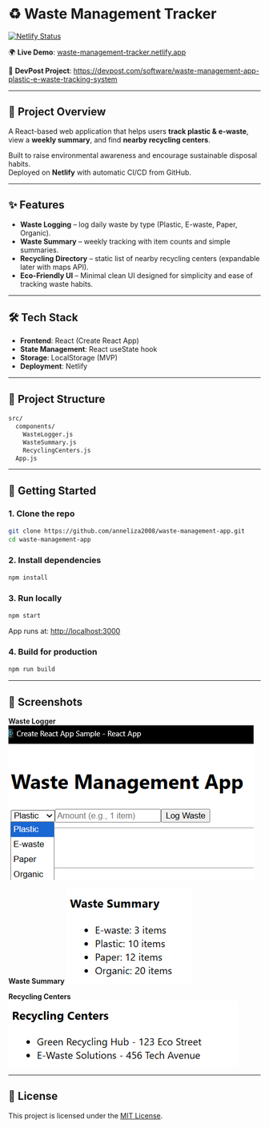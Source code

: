 # ♻️ Waste Management Tracker

[![Netlify Status](https://api.netlify.com/api/v1/badges/45773204-0381-4f2e-a2f7-072ddfa84aed/deploy-status)](https://waste-management-tracker.netlify.app/)

🌍 **Live Demo**: [waste-management-tracker.netlify.app](https://waste-management-tracker.netlify.app/)

📝 **DevPost Project**: https://devpost.com/software/waste-management-app-plastic-e-waste-tracking-system  

---

## 📌 Project Overview
A React-based web application that helps users **track plastic & e-waste**, view a **weekly summary**, and find **nearby recycling centers**.  

Built to raise environmental awareness and encourage sustainable disposal habits.  
Deployed on **Netlify** with automatic CI/CD from GitHub.  

---

## ✨ Features
- **Waste Logging** – log daily waste by type (Plastic, E-waste, Paper, Organic).  
- **Waste Summary** – weekly tracking with item counts and simple summaries.  
- **Recycling Directory** – static list of nearby recycling centers (expandable later with maps API).  
- **Eco-Friendly UI** – Minimal clean UI designed for simplicity and ease of tracking waste habits.  

---

## 🛠️ Tech Stack
- **Frontend**: React (Create React App)  
- **State Management**: React useState hook  
- **Storage**: LocalStorage (MVP)  
- **Deployment**: Netlify  

---

## 📂 Project Structure
```
src/
  components/
    WasteLogger.js
    WasteSummary.js
    RecyclingCenters.js
  App.js
```

---

## 🚀 Getting Started

### 1. Clone the repo
```bash
git clone https://github.com/anneliza2008/waste-management-app.git
cd waste-management-app
```

### 2. Install dependencies
```bash
npm install
```

### 3. Run locally
```bash
npm start
```
App runs at: [http://localhost:3000](http://localhost:3000)

### 4. Build for production
```bash
npm run build
```

---

## 📸 Screenshots

**Waste Logger**
![Waste Logger](docs/waste-logger.png)

**Waste Summary**
![Waste Summary](docs/waste-summary.png)

**Recycling Centers**
![Recycling Centers](docs/recycling-centers.png)

---

## 📜 License
This project is licensed under the [MIT License](./LICENSE).  